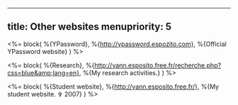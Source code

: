 ----- 
title: Other websites
menupriority: 5
-----
<%= block( %{YPassword}, 
    %{http://ypassword.espozito.com}, 
    %{Official YPassword website} 
) %>

<%= block( %{Research}, 
    %{http://yann.esposito.free.fr/recherche.php?css=blue&amp;lang=en}, 
    %{My research activities.} 
) %>

<%= block( %{Student website}, 
    %{http://yann.esposito.free.fr/}, 
    %{My student website. &#x271E; 2007} 
) %>


<div class="flush"></div>
